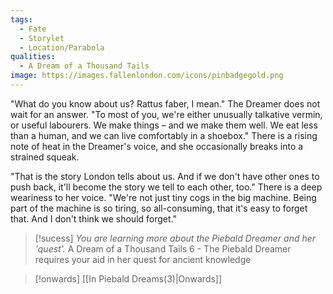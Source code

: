```yaml
---
tags:
  - Fate
  - Storylet
  - Location/Parabola
qualities:
  - A Dream of a Thousand Tails
image: https://images.fallenlondon.com/icons/pinbadgegold.png
---
```

"What do you know about us? Rattus faber, I mean." The Dreamer does not wait for an answer. "To most of you, we're either unusually talkative vermin, or useful labourers. We make things – and we make them well. We eat less than a human, and we can live comfortably in a shoebox." There is a rising note of heat in the Dreamer's voice, and she occasionally breaks into a strained squeak.

"That is the story London tells about us. And if we don't have other ones to push back, it'll become the story we tell to each other, too." There is a deep weariness to her voice. "We're not just tiny cogs in the big machine. Being part of the machine is so tiring, so all-consuming, that it's easy to forget that. And I don't think we should forget."


> [!sucess] *You are learning more about the Piebald Dreamer and her 'quest'.*
> A Dream of a Thousand Tails 6 - The Piebald Dreamer requires your aid in her quest for ancient knowledge


> [!onwards] [[In Piebald Dreams(3)|Onwards]]
